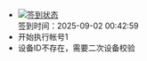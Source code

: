 - [![签到状态](https://github.com/p7wm/Cloud189-Actions/actions/workflows/main.yml/badge.svg?branch=main)](https://github.com/p7wm/Cloud189-Actions/actions/workflows/main.yml) <br> 签到时间：2025-09-02 00:42:59
- 开始执行帐号1
- 设备ID不存在，需要二次设备校验
